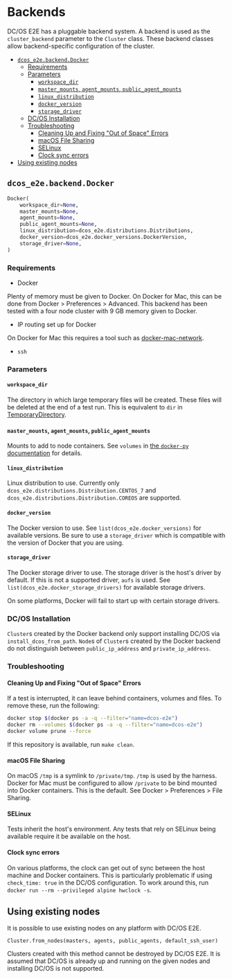 # Backends

DC/OS E2E has a pluggable backend system.
A backend is used as the `cluster_backend` parameter to the `Cluster` class.
These backend classes allow backend-specific configuration of the cluster.

<!--lint disable list-item-indent-->
<!--lint disable list-item-bullet-indent-->
<!-- START doctoc generated TOC please keep comment here to allow auto update -->
<!-- DON'T EDIT THIS SECTION, INSTEAD RE-RUN doctoc TO UPDATE -->


- [`dcos_e2e.backend.Docker`](#dcos_e2ebackenddocker)
  - [Requirements](#requirements)
  - [Parameters](#parameters)
    - [`workspace_dir`](#workspace_dir)
    - [`master_mounts`, `agent_mounts`, `public_agent_mounts`](#master_mounts-agent_mounts-public_agent_mounts)
    - [`linux_distribution`](#linux_distribution)
    - [`docker_version`](#docker_version)
    - [`storage_driver`](#storage_driver)
  - [DC/OS Installation](#dcos-installation)
  - [Troubleshooting](#troubleshooting)
    - [Cleaning Up and Fixing "Out of Space" Errors](#cleaning-up-and-fixing-out-of-space-errors)
    - [macOS File Sharing](#macos-file-sharing)
    - [SELinux](#selinux)
    - [Clock sync errors](#clock-sync-errors)
- [Using existing nodes](#using-existing-nodes)

<!-- END doctoc generated TOC please keep comment here to allow auto update -->
<!--lint enable list-item-indent-->
<!--lint enable list-item-bullet-indent-->

## `dcos_e2e.backend.Docker`

```python
Docker(
    workspace_dir=None,
    master_mounts=None,
    agent_mounts=None,
    public_agent_mounts=None,
    linux_distribution=dcos_e2e.distributions.Distributions,
    docker_version=dcos_e2e.docker_versions.DockerVersion,
    storage_driver=None,
)
```

### Requirements

* Docker

Plenty of memory must be given to Docker.
On Docker for Mac, this can be done from Docker > Preferences > Advanced.
This backend has been tested with a four node cluster with 9 GB memory given to Docker.

* IP routing set up for Docker

On Docker for Mac this requires a tool such as [docker-mac-network](https://github.com/wojas/docker-mac-network).

* `ssh`

### Parameters

#### `workspace_dir`

The directory in which large temporary files will be created.
These files will be deleted at the end of a test run.
This is equivalent to `dir` in [TemporaryDirectory](https://docs.python.org/3/library/tempfile.html#tempfile.TemporaryDirectory).

#### `master_mounts`, `agent_mounts`, `public_agent_mounts`

Mounts to add to node containers.
See `volumes` in [the `docker-py` documentation](http://docker-py.readthedocs.io/en/stable/containers.html#docker.models.containers.ContainerCollection.run) for details.

#### `linux_distribution`

Linux distribution to use.
Currently only `dcos_e2e.distributions.Distribution.CENTOS_7` and `dcos_e2e.distributions.Distribution.COREOS` are supported.

#### `docker_version`

The Docker version to use.
See `list(dcos_e2e.docker_versions)` for available versions.
Be sure to use a `storage_driver` which is compatible with the version of Docker that you are using.

#### `storage_driver`

The Docker storage driver to use.
The storage driver is the host's driver by default.
If this is not a supported driver, `aufs` is used.
See `list(dcos_e2e.docker_storage_drivers)` for available storage drivers.

On some platforms, Docker will fail to start up with certain storage drivers.

### DC/OS Installation

`Cluster`s created by the Docker backend only support installing DC/OS via `install_dcos_from_path`.
`Node`s of `Cluster`s created by the Docker backend do not distinguish between `public_ip_address` and `private_ip_address`.

### Troubleshooting

#### Cleaning Up and Fixing "Out of Space" Errors

If a test is interrupted, it can leave behind containers, volumes and files.
To remove these, run the following:

```sh
docker stop $(docker ps -a -q --filter="name=dcos-e2e")
docker rm --volumes $(docker ps -a -q --filter="name=dcos-e2e")
docker volume prune --force
```

If this repository is available, run `make clean`.

#### macOS File Sharing

On macOS `/tmp` is a symlink to `/private/tmp`.
`/tmp` is used by the harness.
Docker for Mac must be configured to allow `/private` to be bind mounted into Docker containers.
This is the default.
See Docker > Preferences > File Sharing.

#### SELinux

Tests inherit the host's environment.
Any tests that rely on SELinux being available require it be available on the host.

#### Clock sync errors

On various platforms, the clock can get out of sync between the host machine and Docker containers.
This is particularly problematic if using `check_time: true` in the DC/OS configuration.
To work around this, run `docker run --rm --privileged alpine hwclock -s`.

## Using existing nodes

It is possible to use existing nodes on any platform with DC/OS E2E.

`Cluster.from_nodes(masters, agents, public_agents, default_ssh_user)`

Clusters created with this method cannot be destroyed by DC/OS E2E.
It is assumed that DC/OS is already up and running on the given nodes and installing DC/OS is not supported.
